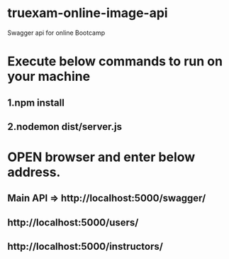 # truexam-online-image-api
Swagger api for online Bootcamp

# Execute below commands to run on your machine
## 1.npm install
## 2.nodemon dist/server.js

# OPEN browser and enter below address.

## Main API => http://localhost:5000/swagger/


## http://localhost:5000/users/
## http://localhost:5000/instructors/
